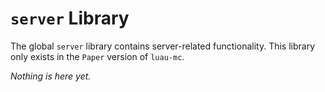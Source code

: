 # `server` Library
The global `server` library contains server-related functionality.
This library only exists in the `Paper` version of `luau-mc`.

*Nothing is here yet.*
